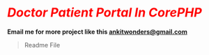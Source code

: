 # <font color='red'>***Doctor Patient Portal In CorePHP***</font>

**Email me for more project like this [ankitwonders@gmail.com](ankitswonders@gmail.com)**

> Readme File
